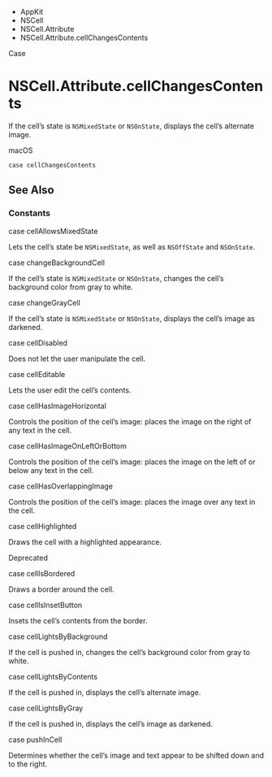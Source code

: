 

- AppKit
- NSCell
- NSCell.Attribute
-  NSCell.Attribute.cellChangesContents 

Case

# NSCell.Attribute.cellChangesContents

If the cell’s state is `NSMixedState` or `NSOnState`, displays the cell’s alternate image.

macOS

``` source
case cellChangesContents
```

## See Also

### Constants

case cellAllowsMixedState

Lets the cell’s state be `NSMixedState`, as well as `NSOffState` and `NSOnState`.

case changeBackgroundCell

If the cell’s state is `NSMixedState` or `NSOnState`, changes the cell’s background color from gray to white.

case changeGrayCell

If the cell’s state is `NSMixedState` or `NSOnState`, displays the cell’s image as darkened.

case cellDisabled

Does not let the user manipulate the cell.

case cellEditable

Lets the user edit the cell’s contents.

case cellHasImageHorizontal

Controls the position of the cell’s image: places the image on the right of any text in the cell.

case cellHasImageOnLeftOrBottom

Controls the position of the cell’s image: places the image on the left of or below any text in the cell.

case cellHasOverlappingImage

Controls the position of the cell’s image: places the image over any text in the cell.

case cellHighlighted

Draws the cell with a highlighted appearance.

Deprecated

case cellIsBordered

Draws a border around the cell.

case cellIsInsetButton

Insets the cell’s contents from the border.

case cellLightsByBackground

If the cell is pushed in, changes the cell’s background color from gray to white.

case cellLightsByContents

If the cell is pushed in, displays the cell’s alternate image.

case cellLightsByGray

If the cell is pushed in, displays the cell’s image as darkened.

case pushInCell

Determines whether the cell’s image and text appear to be shifted down and to the right.

